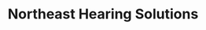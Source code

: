 ---
title: "Northeast Hearing Solutions"
url: /kulpmont/northeast-hearing-solutions/
shop: hearing aids
---
